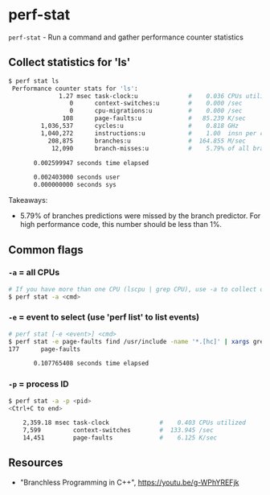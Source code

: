 # perf-stat

`perf-stat` - Run a command and gather performance counter statistics

## Collect statistics for 'ls'
```bash
$ perf stat ls
 Performance counter stats for 'ls':
              1.27 msec task-clock:u              #    0.036 CPUs utilized
                 0      context-switches:u        #    0.000 /sec
                 0      cpu-migrations:u          #    0.000 /sec
               108      page-faults:u             #   85.239 K/sec
         1,036,537      cycles:u                  #    0.818 GHz
         1,040,272      instructions:u            #    1.00  insn per cycle
           208,875      branches:u                #  164.855 M/sec
            12,090      branch-misses:u           #    5.79% of all branches

       0.002599947 seconds time elapsed

       0.002403000 seconds user
       0.000000000 seconds sys
```

Takeaways:
- 5.79% of branches predictions were missed by the branch predictor. For high performance code, this number should be less than 1%.

## Common flags
### `-a` = all CPUs
```bash
# If you have more than one CPU (lscpu | grep CPU), use -a to collect on ALL CPUs:
$ perf stat -a <cmd>
```

### `-e` = event to select (use 'perf list' to list events)
```bash
# perf stat [-e <event>] <cmd>
$ perf stat -e page-faults find /usr/include -name '*.[hc]' | xargs grep 'int main'
177      page-faults

       0.107765408 seconds time elapsed
```

### `-p` = process ID
```bash
$ perf stat -a -p <pid>
<Ctrl+C to end>

    2,359.18 msec task-clock              #    0.403 CPUs utilized
    7,599         context-switches        #  133.945 /sec
    14,451        page-faults             #    6.125 K/sec
```

## Resources
- "Branchless Programming in C++", https://youtu.be/g-WPhYREFjk
